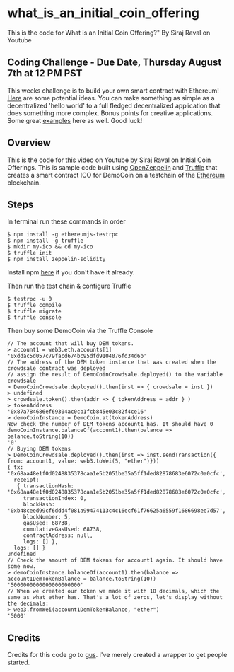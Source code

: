 # what_is_an_initial_coin_offering
This is the code for What is an Initial Coin Offering?" By Siraj Raval on Youtube

## Coding Challenge - Due Date, Thursday August 7th at 12 PM PST 

This weeks challenge is to build your own smart contract with Ethereum! [Here](https://www.linkedin.com/pulse/10-ideas-smart-contract-leveraging-companies-yann-ranchere) are some potential ideas. You can make something as simple as a decentralized 'hello world' to a full fledged decentralized application that does something more complex. Bonus points for creative applications. Some great [examples](https://solidity.readthedocs.io/en/develop/solidity-by-example.html) here as well. Good luck! 

## Overview 

This is the code for [this](https://youtu.be/iyuZ_bCQeIE) video on Youtube by Siraj Raval on Initial Coin Offerings. This is sample code built using [OpenZeppelin](https://openzeppelin.org/) and [Truffle](http://truffleframework.com/) that creates a smart contract ICO for DemoCoin on a testchain of the [Ethereum](https://www.ethereum.org/) blockchain.


## Steps

In terminal run these commands in order

```
$ npm install -g ethereumjs-testrpc
$ npm install -g truffle
$ mkdir my-ico && cd my-ico
$ truffle init
$ npm install zeppelin-solidity
```

Install npm [here](https://www.npmjs.com/) if you don't have it already.

Then run the test chain & configure Truffle
```
$ testrpc -u 0
$ truffle compile
$ truffle migrate
$ truffle console
```

Then buy some DemoCoin via the Truffle Console

```
// The account that will buy DEM tokens.
> account1 = web3.eth.accounts[1]
'0xddac5d057c79facd674bc95dfd9104076fd34d6b'
// The address of the DEM token instance that was created when the crowdsale contract was deployed
// assign the result of DemoCoinCrowdsale.deployed() to the variable crowdsale
> DemoCoinCrowdsale.deployed().then(inst => { crowdsale = inst })
> undefined
> crowdsale.token().then(addr => { tokenAddress = addr } )
> tokenAddress
'0x87a784686ef69304ac0cb1fcb845e03c82f4ce16'
> demoCoinInstance = DemoCoin.at(tokenAddress)
Now check the number of DEM tokens account1 has. It should have 0
demoCoinInstance.balanceOf(account1).then(balance => balance.toString(10))
'0'
// Buying DEM tokens
> DemoCoinCrowdsale.deployed().then(inst => inst.sendTransaction({ from: account1, value: web3.toWei(5, "ether")}))
{ tx: '0x68aa48e1f0d0248835378caa1e5b2051be35a5ff1ded82878683e6072c0a0cfc',
  receipt:
   { transactionHash: '0x68aa48e1f0d0248835378caa1e5b2051be35a5ff1ded82878683e6072c0a0cfc',
     transactionIndex: 0,
     blockHash: '0xb48ceed99cf6ddd4f081a99474113c4c16ecf61f76625a6559f1686698ee7d57',
     blockNumber: 5,
     gasUsed: 68738,
     cumulativeGasUsed: 68738,
     contractAddress: null,
     logs: [] },
  logs: [] }
undefined
// Check the amount of DEM tokens for account1 again. It should have some now.
> demoCoinInstance.balanceOf(account1).then(balance => account1DemTokenBalance = balance.toString(10))
'5000000000000000000000'
// When we created our token we made it with 18 decimals, which the same as what ether has. That's a lot of zeros, let's display without the decimals:
> web3.fromWei(account1DemTokenBalance, "ether")
'5000'
```

## Credits 

Credits for this code go to [gus](https://github.com/gustavoguimaraes). I've merely created a wrapper to get people started.




